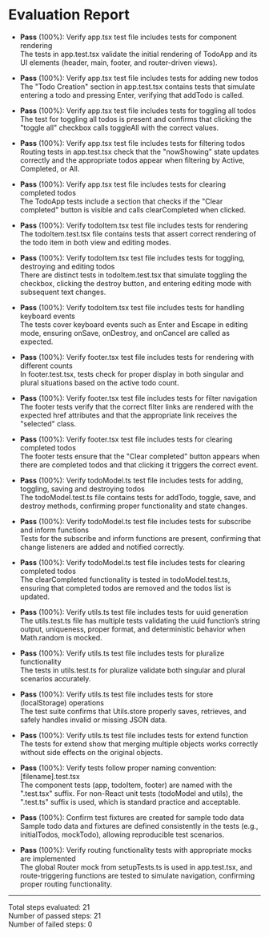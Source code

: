 # Evaluation Report

- **Pass** (100%): Verify app.tsx test file includes tests for component rendering  
  The tests in app.test.tsx validate the initial rendering of TodoApp and its UI elements (header, main, footer, and router-driven views).

- **Pass** (100%): Verify app.tsx test file includes tests for adding new todos  
  The "Todo Creation" section in app.test.tsx contains tests that simulate entering a todo and pressing Enter, verifying that addTodo is called.

- **Pass** (100%): Verify app.tsx test file includes tests for toggling all todos  
  The test for toggling all todos is present and confirms that clicking the "toggle all" checkbox calls toggleAll with the correct values.

- **Pass** (100%): Verify app.tsx test file includes tests for filtering todos  
  Routing tests in app.test.tsx check that the "nowShowing" state updates correctly and the appropriate todos appear when filtering by Active, Completed, or All.

- **Pass** (100%): Verify app.tsx test file includes tests for clearing completed todos  
  The TodoApp tests include a section that checks if the "Clear completed" button is visible and calls clearCompleted when clicked.

- **Pass** (100%): Verify todoItem.tsx test file includes tests for rendering  
  The todoItem.test.tsx file contains tests that assert correct rendering of the todo item in both view and editing modes.

- **Pass** (100%): Verify todoItem.tsx test file includes tests for toggling, destroying and editing todos  
  There are distinct tests in todoItem.test.tsx that simulate toggling the checkbox, clicking the destroy button, and entering editing mode with subsequent text changes.

- **Pass** (100%): Verify todoItem.tsx test file includes tests for handling keyboard events  
  The tests cover keyboard events such as Enter and Escape in editing mode, ensuring onSave, onDestroy, and onCancel are called as expected.

- **Pass** (100%): Verify footer.tsx test file includes tests for rendering with different counts  
  In footer.test.tsx, tests check for proper display in both singular and plural situations based on the active todo count.

- **Pass** (100%): Verify footer.tsx test file includes tests for filter navigation  
  The footer tests verify that the correct filter links are rendered with the expected href attributes and that the appropriate link receives the "selected" class.

- **Pass** (100%): Verify footer.tsx test file includes tests for clearing completed todos  
  The footer tests ensure that the "Clear completed" button appears when there are completed todos and that clicking it triggers the correct event.

- **Pass** (100%): Verify todoModel.ts test file includes tests for adding, toggling, saving and destroying todos  
  The todoModel.test.ts file contains tests for addTodo, toggle, save, and destroy methods, confirming proper functionality and state changes.

- **Pass** (100%): Verify todoModel.ts test file includes tests for subscribe and inform functions  
  Tests for the subscribe and inform functions are present, confirming that change listeners are added and notified correctly.

- **Pass** (100%): Verify todoModel.ts test file includes tests for clearing completed todos  
  The clearCompleted functionality is tested in todoModel.test.ts, ensuring that completed todos are removed and the todos list is updated.

- **Pass** (100%): Verify utils.ts test file includes tests for uuid generation  
  The utils.test.ts file has multiple tests validating the uuid function’s string output, uniqueness, proper format, and deterministic behavior when Math.random is mocked.

- **Pass** (100%): Verify utils.ts test file includes tests for pluralize functionality  
  The tests in utils.test.ts for pluralize validate both singular and plural scenarios accurately.

- **Pass** (100%): Verify utils.ts test file includes tests for store (localStorage) operations  
  The test suite confirms that Utils.store properly saves, retrieves, and safely handles invalid or missing JSON data.

- **Pass** (100%): Verify utils.ts test file includes tests for extend function  
  The tests for extend show that merging multiple objects works correctly without side effects on the original objects.

- **Pass** (100%): Verify tests follow proper naming convention: [filename].test.tsx  
  The component tests (app, todoItem, footer) are named with the ".test.tsx" suffix. For non-React unit tests (todoModel and utils), the ".test.ts" suffix is used, which is standard practice and acceptable.

- **Pass** (100%): Confirm test fixtures are created for sample todo data  
  Sample todo data and fixtures are defined consistently in the tests (e.g., initialTodos, mockTodo), allowing reproducible test scenarios.

- **Pass** (100%): Verify routing functionality tests with appropriate mocks are implemented  
  The global Router mock from setupTests.ts is used in app.test.tsx, and route-triggering functions are tested to simulate navigation, confirming proper routing functionality.

---

Total steps evaluated: 21  
Number of passed steps: 21  
Number of failed steps: 0